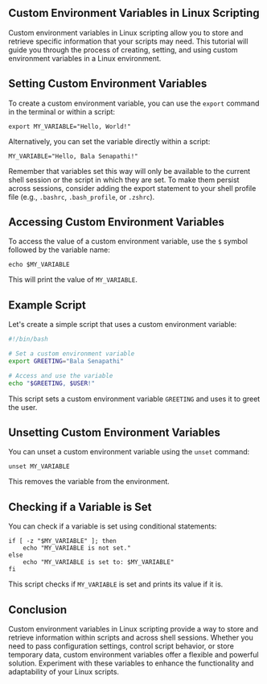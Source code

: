 ## Custom Environment Variables in Linux Scripting
Custom environment variables in Linux scripting allow you to store and retrieve specific information that your scripts 
may need. This tutorial will guide you through the process of creating, setting, and using custom environment variables
in a Linux environment.

## Setting Custom Environment Variables
To create a custom environment variable, you can use the `export` command in the terminal or within a script:

```
export MY_VARIABLE="Hello, World!"
```
Alternatively, you can set the variable directly within a script:

```
MY_VARIABLE="Hello, Bala Senapathi!"
```
Remember that variables set this way will only be available to the current shell session or the script in which they are
set. To make them persist across sessions, consider adding the export statement to your shell profile file 
(e.g., `.bashrc`, `.bash_profile`, or `.zshrc`).

## Accessing Custom Environment Variables
To access the value of a custom environment variable, use the `$` symbol followed by the variable name:

```
echo $MY_VARIABLE
```
This will print the value of `MY_VARIABLE`.

## Example Script
Let's create a simple script that uses a custom environment variable:

```bash
#!/bin/bash

# Set a custom environment variable
export GREETING="Bala Senapathi"

# Access and use the variable
echo "$GREETING, $USER!"
```
This script sets a custom environment variable `GREETING` and uses it to greet the user.

## Unsetting Custom Environment Variables
You can unset a custom environment variable using the `unset` command:

```
unset MY_VARIABLE
```
This removes the variable from the environment.

## Checking if a Variable is Set
You can check if a variable is set using conditional statements:

```
if [ -z "$MY_VARIABLE" ]; then
    echo "MY_VARIABLE is not set."
else
    echo "MY_VARIABLE is set to: $MY_VARIABLE"
fi
```
This script checks if `MY_VARIABLE` is set and prints its value if it is.

## Conclusion
Custom environment variables in Linux scripting provide a way to store and retrieve information within scripts and across 
shell sessions. Whether you need to pass configuration settings, control script behavior, or store temporary data, custom
environment variables offer a flexible and powerful solution. Experiment with these variables to enhance the functionality
and adaptability of your Linux scripts.